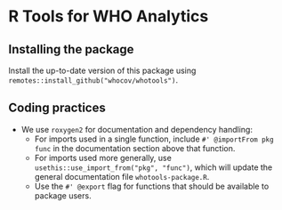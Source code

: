 R Tools for WHO Analytics
================

## Installing the package

Install the up-to-date version of this package using `remotes::install_github("whocov/whotools")`.

## Coding practices

- We use `roxygen2` for documentation and dependency handling:
  - For imports used in a single function, include `#' @importFrom pkg func` in
    the documentation section above that function. 
  - For imports used more generally, use `usethis::use_import_from("pkg",
    "func")`, which will update the general documentation file
    `whotools-package.R`.
  - Use the `#' @export` flag for functions that should be available to package
    users.

